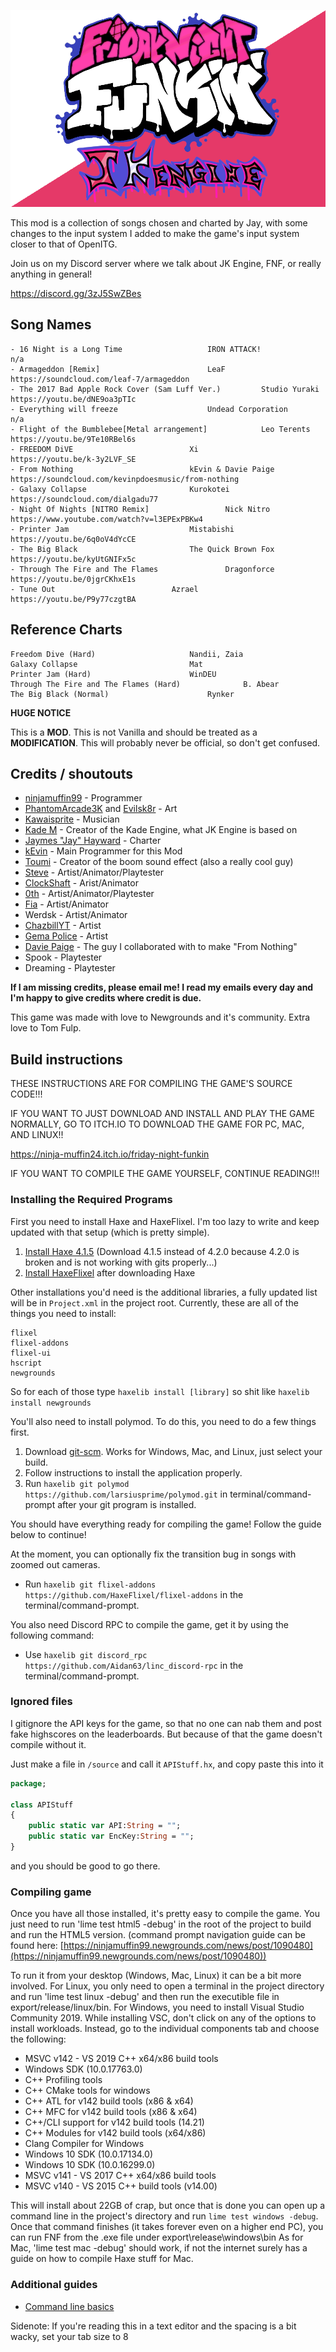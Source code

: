 ![JK Engine](JKEngineWitBackground.png)

This mod is a collection of songs chosen and charted by Jay, with some changes to the input system I added to make the game's input system closer to that of OpenITG.

Join us on my Discord server where we talk about JK Engine, FNF, or really anything in general!

https://discord.gg/3zJ5SwZBes

## Song Names
```
- 16 Night is a Long Time					IRON ATTACK!			n/a
- Armageddon [Remix]						LeaF				https://soundcloud.com/leaf-7/armageddon
- The 2017 Bad Apple Rock Cover (Sam Luff Ver.)			Studio Yuraki			https://youtu.be/dNE9oa3pTIc
- Everything will freeze					Undead Corporation		n/a
- Flight of the Bumblebee[Metal arrangement]			Leo Terents			https://youtu.be/9Te10RBel6s
- FREEDOM DiVE							Xi				https://youtu.be/k-3y2LVF_SE
- From Nothing							kEvin & Davie Paige		https://soundcloud.com/kevinpdoesmusic/from-nothing
- Galaxy Collapse						Kurokotei			https://soundcloud.com/dialgadu77
- Night Of Nights [NITRO Remix]					Nick Nitro			https://www.youtube.com/watch?v=l3EPExPBKw4
- Printer Jam							Mistabishi			https://youtu.be/6q0oV4dYcCE
- The Big Black							The Quick Brown Fox		https://youtu.be/kyUtGNIFx5c
- Through The Fire and The Flames				Dragonforce			https://youtu.be/0jgrCKhxE1s
- Tune Out							Azrael				https://youtu.be/P9y77czgtBA

```
## Reference Charts
```
Freedom Dive (Hard)						Nandii, Zaia
Galaxy Collapse							Mat
Printer Jam (Hard)						WinDEU
Through The Fire and The Flames (Hard)				B. Abear
The Big Black (Normal)						Rynker
```
**HUGE NOTICE**

This is a **MOD**. This is not Vanilla and should be treated as a **MODIFICATION**. This will probably never be official, so don't get confused.

## Credits / shoutouts

- [ninjamuffin99](https://twitter.com/ninja_muffin99) - Programmer
- [PhantomArcade3K](https://twitter.com/phantomarcade3k) and [Evilsk8r](https://twitter.com/evilsk8r) - Art
- [Kawaisprite](https://twitter.com/kawaisprite) - Musician
- [Kade M](https://github.com/KadeDev) - Creator of the Kade Engine, what JK Engine is based on
- [Jaymes "Jay" Hayward](https://www.youtube.com/c/JAiZYouTube/videos) - Charter
- [kEvin](https://kevinp.carrd.co) - Main Programmer for this Mod
- [Toumi](https://soundcloud.com/toumitunes) - Creator of the boom sound effect (also a really cool guy)
- [Steve](https://arciwithnoh.newgrounds.com/) - Artist/Animator/Playtester
- [ClockShaft](https://clockshaft.newgrounds.com/) - Arist/Animator
- [0th](https://reddit.com/u/mest0shai) - Artist/Animator/Playtester
- [Fia](https://twitter.com/fia_dot_exe) - Artist/Animator
- Werdsk - Artist/Animator
- [ChazbillYT](https://www.youtube.com/channel/UCnAj1s3VZ3EbJRvMm5lRg_A) - Artist
- [Gema Police](https://twitter.com/gemapolice?lang=en) - Artist
- [Davie Paige](https://www.instagram.com/daviepaige/) - The guy I collaborated with to make "From Nothing"
- Spook - Playtester
- Dreaming - Playtester

**If I am missing credits, please email me! I read my emails every day and I'm happy to give credits where credit is due.**

This game was made with love to Newgrounds and it's community. Extra love to Tom Fulp.

## Build instructions

THESE INSTRUCTIONS ARE FOR COMPILING THE GAME'S SOURCE CODE!!!

IF YOU WANT TO JUST DOWNLOAD AND INSTALL AND PLAY THE GAME NORMALLY, GO TO ITCH.IO TO DOWNLOAD THE GAME FOR PC, MAC, AND LINUX!!

https://ninja-muffin24.itch.io/friday-night-funkin

IF YOU WANT TO COMPILE THE GAME YOURSELF, CONTINUE READING!!!

### Installing the Required Programs

First you need to install Haxe and HaxeFlixel. I'm too lazy to write and keep updated with that setup (which is pretty simple). 
1. [Install Haxe 4.1.5](https://haxe.org/download/version/4.1.5/) (Download 4.1.5 instead of 4.2.0 because 4.2.0 is broken and is not working with gits properly...)
2. [Install HaxeFlixel](https://haxeflixel.com/documentation/install-haxeflixel/) after downloading Haxe

Other installations you'd need is the additional libraries, a fully updated list will be in `Project.xml` in the project root. Currently, these are all of the things you need to install:
```
flixel
flixel-addons
flixel-ui
hscript
newgrounds
```
So for each of those type `haxelib install [library]` so shit like `haxelib install newgrounds`

You'll also need to install polymod. To do this, you need to do a few things first.
1. Download [git-scm](https://git-scm.com/downloads). Works for Windows, Mac, and Linux, just select your build.
2. Follow instructions to install the application properly.
3. Run `haxelib git polymod https://github.com/larsiusprime/polymod.git` in terminal/command-prompt after your git program is installed.

You should have everything ready for compiling the game! Follow the guide below to continue!

At the moment, you can optionally fix the transition bug in songs with zoomed out cameras.
- Run `haxelib git flixel-addons https://github.com/HaxeFlixel/flixel-addons` in the terminal/command-prompt.

You also need Discord RPC to compile the game, get it by using the following command:
- Use `haxelib git discord_rpc https://github.com/Aidan63/linc_discord-rpc` in the terminal/command-prompt.

### Ignored files

I gitignore the API keys for the game, so that no one can nab them and post fake highscores on the leaderboards. But because of that the game
doesn't compile without it.

Just make a file in `/source` and call it `APIStuff.hx`, and copy paste this into it

```haxe
package;

class APIStuff
{
	public static var API:String = "";
	public static var EncKey:String = "";
}

```

and you should be good to go there.

### Compiling game

Once you have all those installed, it's pretty easy to compile the game. You just need to run 'lime test html5 -debug' in the root of the project to build and run the HTML5 version. (command prompt navigation guide can be found here: [https://ninjamuffin99.newgrounds.com/news/post/1090480](https://ninjamuffin99.newgrounds.com/news/post/1090480))

To run it from your desktop (Windows, Mac, Linux) it can be a bit more involved. For Linux, you only need to open a terminal in the project directory and run 'lime test linux -debug' and then run the executible file in export/release/linux/bin. For Windows, you need to install Visual Studio Community 2019. While installing VSC, don't click on any of the options to install workloads. Instead, go to the individual components tab and choose the following:
* MSVC v142 - VS 2019 C++ x64/x86 build tools
* Windows SDK (10.0.17763.0)
* C++ Profiling tools
* C++ CMake tools for windows
* C++ ATL for v142 build tools (x86 & x64)
* C++ MFC for v142 build tools (x86 & x64)
* C++/CLI support for v142 build tools (14.21)
* C++ Modules for v142 build tools (x64/x86)
* Clang Compiler for Windows
* Windows 10 SDK (10.0.17134.0)
* Windows 10 SDK (10.0.16299.0)
* MSVC v141 - VS 2017 C++ x64/x86 build tools
* MSVC v140 - VS 2015 C++ build tools (v14.00)

This will install about 22GB of crap, but once that is done you can open up a command line in the project's directory and run `lime test windows -debug`. Once that command finishes (it takes forever even on a higher end PC), you can run FNF from the .exe file under export\release\windows\bin
As for Mac, 'lime test mac -debug' should work, if not the internet surely has a guide on how to compile Haxe stuff for Mac.

### Additional guides

- [Command line basics](https://ninjamuffin99.newgrounds.com/news/post/1090480)


Sidenote: If you're reading this in a text editor and the spacing is a bit wacky, set your tab size to 8
